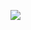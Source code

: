 <!--
id: 9748675218
link: http://jreed91.tumblr.com/post/9748675218/taken-with-instagram
slug: taken-with-instagram
date: Sat Sep 03 2011 10:42:33 GMT-0500 (CDT)
publish: 2011-09-03
tags: 
title: Taken with instagram
-->


![](http://25.media.tumblr.com/tumblr_lqyeax8FkH1qi8pkco1_1280.jpg)

